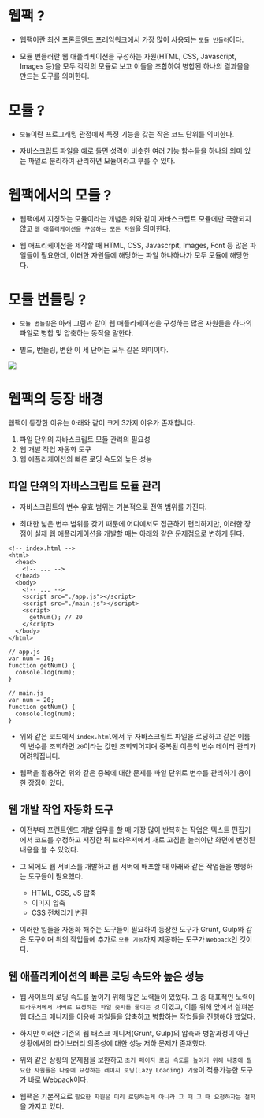 # 웹팩 ?
- 웹팩이란 최신 프론트엔드 프레임워크에서 가장 많이 사용되는 `모듈 번들러`이다.

- 모듈 번들러란 웹 애플리케이션을 구성하는 자원(HTML, CSS, Javascript, Images 등)을 모두 각각의 모듈로 보고 이들을 조합하여 병합된 하나의 결과물을 만드는 도구를 의미한다.

# 모듈 ?
- `모듈`이란 프로그래밍 관점에서 특정 기능을 갖는 작은 코드 단위를 의미한다.

- 자바스크립트 파일을 예로 들면 성격이 비슷한 여러 기능 함수들을 하나의 의미 있는 파일로 분리하여 관리하면 모듈이라고 부를 수 있다.

# 웹팩에서의 모듈 ?
- 웹팩에서 지칭하는 모듈이라는 개념은 위와 같이 자바스크립트 모듈에만 국한되지 않고 `웹 애플리케이션을 구성하는 모든 자원`을 의미한다.

- 웹 애프리케이션을 제작할 때 HTML, CSS, Javascrpit, Images, Font 등 많은 파일들이 필요한데, 이러한 자원들에 해당하는 파일 하나하나가 모두 모듈에 해당한다.

# 모듈 번들링 ?
- `모듈 번들링`은 아래 그림과 같이 웹 애플리케이션을 구성하는 많은 자원들을 하나의 파일로 병합 및 압축하는 동작을 말한다.

- 빌드, 번들링, 변환 이 세 단어는 모두 같은 의미이다.

![](https://joshua1988.github.io/webpack-guide/assets/img/webpack-bundling.e79747a1.png)

# 웹팩의 등장 배경
웹팩이 등장한 이유는 아래와 같이 크게 3가지 이유가 존재합니다.

1. 파일 단위의 자바스크립트 모듈 관리의 필요성
2. 웹 개발 작업 자동화 도구
3. 웹 애플리케이션의 빠른 로딩 속도와 높은 성능

## 파일 단위의 자바스크립트 모듈 관리
- 자바스크립트의 변수 유효 범위는 기본적으로 전역 범위를 가진다.

- 최대한 넓은 변수 범위를 갖기 때문에 어디에서도 접근하기 편리하지만, 이러한 장점이 실제 웹 애플리케이션을 개발할 때는 아래와 같은 문제점으로 변하게 된다.

```
<!-- index.html -->
<html>
  <head>
    <!-- ... -->
  </head>
  <body>
    <!-- ... -->
    <script src="./app.js"></script>
    <script src="./main.js"></script>
    <script>
      getNum(); // 20
    </script>
  </body>
</html>
```

```
// app.js
var num = 10;
function getNum() {
  console.log(num);
}
```

```
// main.js
var num = 20;
function getNum() {
  console.log(num);
}
```

- 위와 같은 코드에서 `index.html`에서 두 자바스크립트 파일을 로딩하고 같은 이름의 변수를 조회하면 `20`이라는 값만 조회되어지며 중복된 이름의 변수 데이터 관리가 어려워집니다.

- 웹팩을 활용하면 위와 같은 중복에 대한 문제를 파일 단위로 변수를 관리하기 용이한 장점이 있다.

## 웹 개발 작업 자동화 도구
- 이전부터 프런트엔드 개발 업무를 할 때 가장 많이 반복하는 작업은 텍스트 편집기에서 코드를 수정하고 저장한 뒤 브라우저에서 새로 고침을 눌러야만 화면에 변경된 내용을 볼 수 있었다.

- 그 외에도 웹 서비스를 개발하고 웹 서버에 배포할 때 아래와 같은 작업들을 병행하는 도구들이 필요했다.
  - HTML, CSS, JS 압축
  - 이미지 압축
  - CSS 전처리기 변환

- 이러한 일들을 자동화 해주는 도구들이 필요하여 등장한 도구가 Grunt, Gulp와 같은 도구이며 위의 작업들에 추가로 `모듈 기능`까지 제공하는 도구가 `Webpack`인 것이다.

## 웹 애플리케이션의 빠른 로딩 속도와 높은 성능
- 웹 사이트의 로딩 속도를 높이기 위해 많은 노력들이 있었다. 그 중 대표적인 노력이 `브라우저에서 서버로 요청하는 파일 숫자를 줄이는 것` 이였고, 이를 위해 앞에서 살펴본 웹 태스크 매니저를 이용해 파일들을 압축하고 병합하는 작업들을 진행해야 했었다.

- 하지만 이러한 기존의 웹 태스크 매니저(Grunt, Gulp)의 압축과 병합과정이 아닌 상황에서의 라이브러리 의존성에 대한 성능 저하 문제가 존재했다.

- 위와 같은 상황의 문제점을 보완하고 `초기 페이지 로딩 속도를 높이기 위해 나중에 필요한 자원들은 나중에 요청하는 레이지 로딩(Lazy Loading) 기술`이 적용가능한 도구가 바로 Webpack이다.

- 웹팩은 기본적으로 `필요한 자원은 미리 로딩하는게 아니라 그 때 그 때 요청하자는 철학`을 가지고 있다.